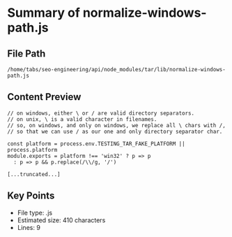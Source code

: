 # Summary of normalize-windows-path.js
  
## File Path
`/home/tabs/seo-engineering/api/node_modules/tar/lib/normalize-windows-path.js`

## Content Preview
```
// on windows, either \ or / are valid directory separators.
// on unix, \ is a valid character in filenames.
// so, on windows, and only on windows, we replace all \ chars with /,
// so that we can use / as our one and only directory separator char.

const platform = process.env.TESTING_TAR_FAKE_PLATFORM || process.platform
module.exports = platform !== 'win32' ? p => p
  : p => p && p.replace(/\\/g, '/')

[...truncated...]
```

## Key Points
- File type: .js
- Estimated size: 410 characters
- Lines: 9
